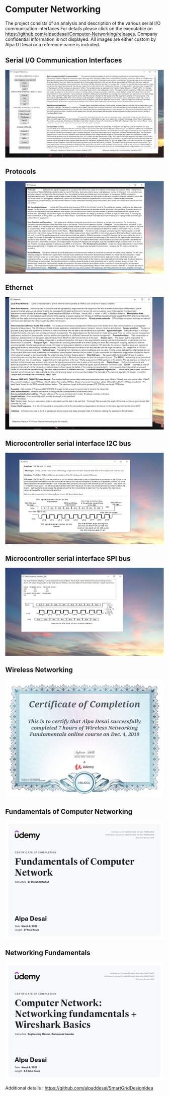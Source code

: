# Computer Networking

The project consists of an analysis and description of the various serial I/O communication interfaces.For details please click on the 
executable on https://github.com/alpaddesai/Computer-Networking/releases. Company confidential information is not displayed. All images are 
either custom by Alpa D Desai or a reference name is included.


## Serial I/O Communication Interfaces
![image](ComputerNetworking.png)

## Protocols
![image](Protocols.png)

## Ethernet
![image](Ethernet.png)

## Microcontroller serial interface I2C bus
![image](I2CBus.png)

## Microcontroller serial interface SPI bus
![image](SPI.png)

## Wireless Networking
![image](WirelessNetworking.jpg)

## Fundamentals of Computer Networking
![image](FundamentalsComputerNetworking.jpg)

## Networking Fundamentals
![image](NetworkingFundamentals.jpg)

Additional details : https://github.com/alpaddesai/SmartGridDesignIdea
